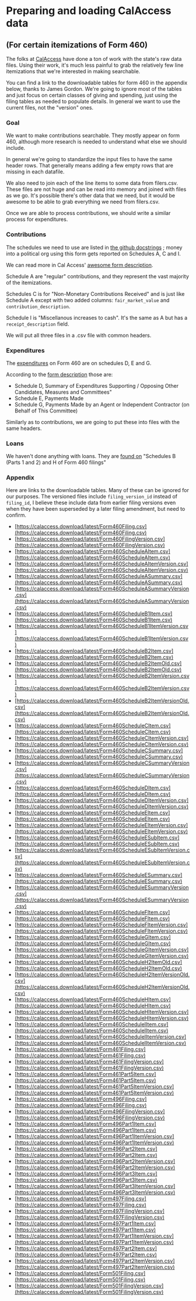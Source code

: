 # Preparing and loading CalAccess data
## (For certain itemizations of Form 460)

The folks at [CalAccess](https://www.californiacivicdata.org/) have done a ton of work with the state's raw data files. Using their work, it's much less painful to grab the relatively few line itemizations that we're interested in making searchable.


You can find a link to the downloadable tables for form 460 in the appendix below, thanks to James Gordon. We're going to ignore most of the tables and just focus on certain classes of giving and spending, just using the filing tables as needed to populate details. In general we want to use the current files, not the "version" ones.

### Goal

We want to make contributions searchable. They mostly appear on form 460, although more research is needed to understand what else we should include.

In general we're going to standardize the input files to have the same header rows. That generally means adding a few empty rows that are missing in each datafile. 

We also need to join each of the line items to some data from filers.csv. These files are not huge and can be read into memory and joined with files as we go. It's possible there's other data that we need, but it would be awesome to be able to grab everything we need from filers.csv.

Once we are able to process contributions, we should write a similar process for expenditures. 





### Contributions

The schedules we need to use are listed in [the github docstrings](https://github.com/california-civic-data-coalition/django-calaccess-processed-data/blob/master/calaccess_processed_filings/models/campaign/base/contribution.py#L11) ; money into a political org using this form gets reported on Schedules A, C and I. 


We can read more in Cal Access' [awesome form description](https://calaccess.californiacivicdata.org/documentation/calaccess-forms/f460/).

Schedule A are "regular" contributions, and they represent the vast majority of the itemizations.

Schedules C is for "Non-Monetary Contributions Received" and is  just like Schedule A except with two added columns: `fair_market_value` and `contribution_description`.

Schedule I is "Miscellanous increases to cash". It's the same as A but has a `receipt_description` field.

We will put all three files in a .csv file with common headers.


### Expenditures

The [expenditures](https://github.com/california-civic-data-coalition/django-calaccess-processed-data/blob/master/calaccess_processed_filings/models/campaign/base/expenditure.py#L15) on Form 460 are on schedules D, E and G. 

According to the [form description](https://calaccess.californiacivicdata.org/documentation/calaccess-forms/f460/) those are: 

- Schedule D, Summary of Expenditures Supporting / Opposing Other Candidates, Measures and Committees"
- Schedule E, Payments Made 
- Schedule G, Payments Made by an Agent or Independent Contractor (on Behalf of This Committee) 

Similarly as to contributions, we are going to put these into files with the same headers. 

### Loans

We haven't done anything with loans. They are [found on](https://github.com/california-civic-data-coalition/django-calaccess-processed-data/blob/master/calaccess_processed_filings/models/campaign/base/loan.py#L15) "Schedules B (Parts 1 and 2) and H of
    Form 460 filings"

 

### Appendix
Here are links to the downloadable tables. Many of these can be ignored for our purposes.  The versioned files include `filing_version_id` instead of `filing_id`, I believe these include data from earlier filing versions even when they have been superseded by a later filing amendment, but need to confirm.


- [https://calaccess.download/latest/Form460Filing.csv](https://calaccess.download/latest/Form460Filing.csv)
- [https://calaccess.download/latest/Form460FilingVersion.csv](https://calaccess.download/latest/Form460FilingVersion.csv)
- [https://calaccess.download/latest/Form460ScheduleAItem.csv](https://calaccess.download/latest/Form460ScheduleAItem.csv)
- [https://calaccess.download/latest/Form460ScheduleAItemVersion.csv](https://calaccess.download/latest/Form460ScheduleAItemVersion.csv)
- [https://calaccess.download/latest/Form460ScheduleASummary.csv](https://calaccess.download/latest/Form460ScheduleASummary.csv)
- [https://calaccess.download/latest/Form460ScheduleASummaryVersion.csv](https://calaccess.download/latest/Form460ScheduleASummaryVersion.csv)
- [https://calaccess.download/latest/Form460ScheduleB1Item.csv](https://calaccess.download/latest/Form460ScheduleB1Item.csv)
- [https://calaccess.download/latest/Form460ScheduleB1ItemVersion.csv](https://calaccess.download/latest/Form460ScheduleB1ItemVersion.csv)
- [https://calaccess.download/latest/Form460ScheduleB2Item.csv](https://calaccess.download/latest/Form460ScheduleB2Item.csv)
- [https://calaccess.download/latest/Form460ScheduleB2ItemOld.csv](https://calaccess.download/latest/Form460ScheduleB2ItemOld.csv)
- [https://calaccess.download/latest/Form460ScheduleB2ItemVersion.csv](https://calaccess.download/latest/Form460ScheduleB2ItemVersion.csv)
- [https://calaccess.download/latest/Form460ScheduleB2ItemVersionOld.csv](https://calaccess.download/latest/Form460ScheduleB2ItemVersionOld.csv)
- [https://calaccess.download/latest/Form460ScheduleCItem.csv](https://calaccess.download/latest/Form460ScheduleCItem.csv)
- [https://calaccess.download/latest/Form460ScheduleCItemVersion.csv](https://calaccess.download/latest/Form460ScheduleCItemVersion.csv)
- [https://calaccess.download/latest/Form460ScheduleCSummary.csv](https://calaccess.download/latest/Form460ScheduleCSummary.csv)
- [https://calaccess.download/latest/Form460ScheduleCSummaryVersion.csv](https://calaccess.download/latest/Form460ScheduleCSummaryVersion.csv)
- [https://calaccess.download/latest/Form460ScheduleDItem.csv](https://calaccess.download/latest/Form460ScheduleDItem.csv)
- [https://calaccess.download/latest/Form460ScheduleDItemVersion.csv](https://calaccess.download/latest/Form460ScheduleDItemVersion.csv)
- [https://calaccess.download/latest/Form460ScheduleEItem.csv](https://calaccess.download/latest/Form460ScheduleEItem.csv)
- [https://calaccess.download/latest/Form460ScheduleEItemVersion.csv](https://calaccess.download/latest/Form460ScheduleEItemVersion.csv)
- [https://calaccess.download/latest/Form460ScheduleESubItem.csv](https://calaccess.download/latest/Form460ScheduleESubItem.csv)
- [https://calaccess.download/latest/Form460ScheduleESubItemVersion.csv](https://calaccess.download/latest/Form460ScheduleESubItemVersion.csv)
- [https://calaccess.download/latest/Form460ScheduleESummary.csv](https://calaccess.download/latest/Form460ScheduleESummary.csv)
- [https://calaccess.download/latest/Form460ScheduleESummaryVersion.csv](https://calaccess.download/latest/Form460ScheduleESummaryVersion.csv)
- [https://calaccess.download/latest/Form460ScheduleFItem.csv](https://calaccess.download/latest/Form460ScheduleFItem.csv)
- [https://calaccess.download/latest/Form460ScheduleFItemVersion.csv](https://calaccess.download/latest/Form460ScheduleFItemVersion.csv)
- [https://calaccess.download/latest/Form460ScheduleGItem.csv](https://calaccess.download/latest/Form460ScheduleGItem.csv)
- [https://calaccess.download/latest/Form460ScheduleGItemVersion.csv](https://calaccess.download/latest/Form460ScheduleGItemVersion.csv)
- [https://calaccess.download/latest/Form460ScheduleH2ItemOld.csv](https://calaccess.download/latest/Form460ScheduleH2ItemOld.csv)
- [https://calaccess.download/latest/Form460ScheduleH2ItemVersionOld.csv](https://calaccess.download/latest/Form460ScheduleH2ItemVersionOld.csv)
- [https://calaccess.download/latest/Form460ScheduleHItem.csv](https://calaccess.download/latest/Form460ScheduleHItem.csv)
- [https://calaccess.download/latest/Form460ScheduleHItemVersion.csv](https://calaccess.download/latest/Form460ScheduleHItemVersion.csv)
- [https://calaccess.download/latest/Form460ScheduleIItem.csv](https://calaccess.download/latest/Form460ScheduleIItem.csv)
- [https://calaccess.download/latest/Form460ScheduleIItemVersion.csv](https://calaccess.download/latest/Form460ScheduleIItemVersion.csv)
- [https://calaccess.download/latest/Form461Filing.csv](https://calaccess.download/latest/Form461Filing.csv)
- [https://calaccess.download/latest/Form461FilingVersion.csv](https://calaccess.download/latest/Form461FilingVersion.csv)
- [https://calaccess.download/latest/Form461Part5Item.csv](https://calaccess.download/latest/Form461Part5Item.csv)
- [https://calaccess.download/latest/Form461Part5ItemVersion.csv](https://calaccess.download/latest/Form461Part5ItemVersion.csv)
- [https://calaccess.download/latest/Form496Filing.csv](https://calaccess.download/latest/Form496Filing.csv)
- [https://calaccess.download/latest/Form496FilingVersion.csv](https://calaccess.download/latest/Form496FilingVersion.csv)
- [https://calaccess.download/latest/Form496Part1Item.csv](https://calaccess.download/latest/Form496Part1Item.csv)
- [https://calaccess.download/latest/Form496Part1ItemVersion.csv](https://calaccess.download/latest/Form496Part1ItemVersion.csv)
- [https://calaccess.download/latest/Form496Part2Item.csv](https://calaccess.download/latest/Form496Part2Item.csv)
- [https://calaccess.download/latest/Form496Part2ItemVersion.csv](https://calaccess.download/latest/Form496Part2ItemVersion.csv)
- [https://calaccess.download/latest/Form496Part3Item.csv](https://calaccess.download/latest/Form496Part3Item.csv)
- [https://calaccess.download/latest/Form496Part3ItemVersion.csv](https://calaccess.download/latest/Form496Part3ItemVersion.csv)
- [https://calaccess.download/latest/Form497Filing.csv](https://calaccess.download/latest/Form497Filing.csv)
- [https://calaccess.download/latest/Form497FilingVersion.csv](https://calaccess.download/latest/Form497FilingVersion.csv)
- [https://calaccess.download/latest/Form497Part1Item.csv](https://calaccess.download/latest/Form497Part1Item.csv)
- [https://calaccess.download/latest/Form497Part1ItemVersion.csv](https://calaccess.download/latest/Form497Part1ItemVersion.csv)
- [https://calaccess.download/latest/Form497Part2Item.csv](https://calaccess.download/latest/Form497Part2Item.csv)
- [https://calaccess.download/latest/Form497Part2ItemVersion.csv](https://calaccess.download/latest/Form497Part2ItemVersion.csv)
- [https://calaccess.download/latest/Form501Filing.csv](https://calaccess.download/latest/Form501Filing.csv)
- [https://calaccess.download/latest/Form501FilingVersion.csv](https://calaccess.download/latest/Form501FilingVersion.csv)
